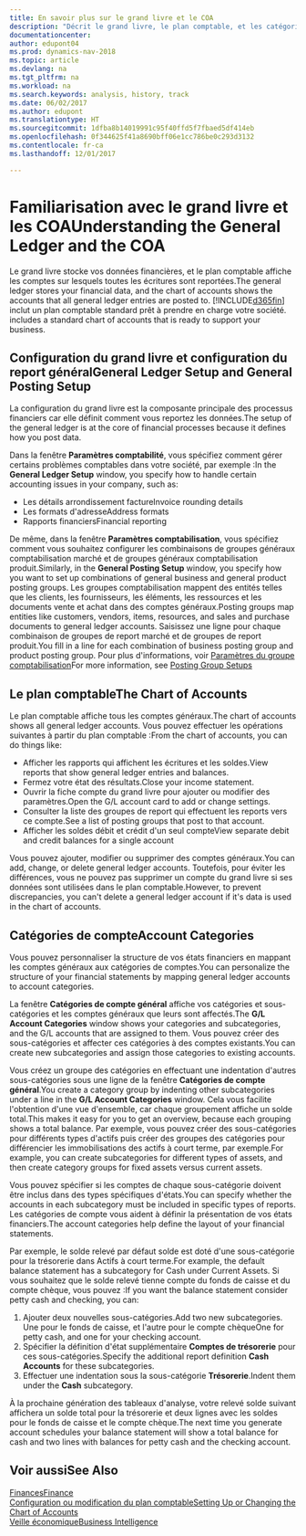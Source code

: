 ```yaml
---
title: En savoir plus sur le grand livre et le COA
description: "Décrit le grand livre, le plan comptable, et les catégories de compte."
documentationcenter: 
author: edupont04
ms.prod: dynamics-nav-2018
ms.topic: article
ms.devlang: na
ms.tgt_pltfrm: na
ms.workload: na
ms.search.keywords: analysis, history, track
ms.date: 06/02/2017
ms.author: edupont
ms.translationtype: HT
ms.sourcegitcommit: 1dfba8b14019991c95f40ffd5f7fbaed5df414eb
ms.openlocfilehash: 0f344625f41a8690bff06e1cc786be0c293d3132
ms.contentlocale: fr-ca
ms.lasthandoff: 12/01/2017

---
```

# <a name="understanding-the-general-ledger-and-the-coa"></a><span data-ttu-id="0fe33-103">Familiarisation avec le grand livre et les COA</span><span class="sxs-lookup"><span data-stu-id="0fe33-103">Understanding the General Ledger and the COA</span></span>
<span data-ttu-id="0fe33-104">Le grand livre stocke vos données financières, et le plan comptable affiche les comptes sur lesquels toutes les écritures sont reportées.</span><span class="sxs-lookup"><span data-stu-id="0fe33-104">The general ledger stores your financial data, and the chart of accounts shows the accounts that all general ledger entries are posted to.</span></span> [!INCLUDE[d365fin](includes/d365fin_md.md)]<span data-ttu-id="0fe33-105"> inclut un plan comptable standard prêt à prendre en charge votre société.</span><span class="sxs-lookup"><span data-stu-id="0fe33-105"> includes a standard chart of accounts that is ready to support your business.</span></span>

## <a name="general-ledger-setup-and-general-posting-setup"></a><span data-ttu-id="0fe33-106">Configuration du grand livre et configuration du report général</span><span class="sxs-lookup"><span data-stu-id="0fe33-106">General Ledger Setup and General Posting Setup</span></span>
<span data-ttu-id="0fe33-107">La configuration du grand livre est la composante principale des processus financiers car elle définit comment vous reportez les données.</span><span class="sxs-lookup"><span data-stu-id="0fe33-107">The setup of the general ledger is at the core of financial processes because it defines how you post data.</span></span>  

<span data-ttu-id="0fe33-108">Dans la fenêtre **Paramètres comptabilité**, vous spécifiez comment gérer certains problèmes comptables dans votre société, par exemple :</span><span class="sxs-lookup"><span data-stu-id="0fe33-108">In the **General Ledger Setup** window, you specify how to handle certain accounting issues in your company, such as:</span></span>  

* <span data-ttu-id="0fe33-109">Les détails arrondissement facture</span><span class="sxs-lookup"><span data-stu-id="0fe33-109">Invoice rounding details</span></span>  
* <span data-ttu-id="0fe33-110">Les formats d'adresse</span><span class="sxs-lookup"><span data-stu-id="0fe33-110">Address formats</span></span>  
* <span data-ttu-id="0fe33-111">Rapports financiers</span><span class="sxs-lookup"><span data-stu-id="0fe33-111">Financial reporting</span></span>  

<span data-ttu-id="0fe33-112">De même, dans la fenêtre **Paramètres comptabilisation**, vous spécifiez comment vous souhaitez configurer les combinaisons de groupes généraux comptabilisation marché et de groupes généraux comptabilisation produit.</span><span class="sxs-lookup"><span data-stu-id="0fe33-112">Similarly, in the **General Posting Setup** window, you specify how you want to set up combinations of general business and general product posting groups.</span></span> <span data-ttu-id="0fe33-113">Les groupes comptabilisation mappent des entités telles que les clients, les fournisseurs, les éléments, les ressources et les documents vente et achat dans des comptes généraux.</span><span class="sxs-lookup"><span data-stu-id="0fe33-113">Posting groups map entities like customers, vendors, items, resources, and sales and purchase documents to general ledger accounts.</span></span> <span data-ttu-id="0fe33-114">Saisissez une ligne pour chaque combinaison de groupes de report marché et de groupes de report produit.</span><span class="sxs-lookup"><span data-stu-id="0fe33-114">You fill in a line for each combination of business posting group and product posting group.</span></span> <span data-ttu-id="0fe33-115">Pour plus d'informations, voir [Paramètres du groupe comptabilisation](finance-posting-groups.md)</span><span class="sxs-lookup"><span data-stu-id="0fe33-115">For more information, see [Posting Group Setups](finance-posting-groups.md)</span></span>  

## <a name="the-chart-of-accounts"></a><span data-ttu-id="0fe33-116">Le plan comptable</span><span class="sxs-lookup"><span data-stu-id="0fe33-116">The Chart of Accounts</span></span>
<span data-ttu-id="0fe33-117">Le plan comptable affiche tous les comptes généraux.</span><span class="sxs-lookup"><span data-stu-id="0fe33-117">The chart of accounts shows all general ledger accounts.</span></span> <span data-ttu-id="0fe33-118">Vous pouvez effectuer les opérations suivantes à partir du plan comptable :</span><span class="sxs-lookup"><span data-stu-id="0fe33-118">From the chart of accounts, you can do things like:</span></span>  

* <span data-ttu-id="0fe33-119">Afficher les rapports qui affichent les écritures et les soldes.</span><span class="sxs-lookup"><span data-stu-id="0fe33-119">View reports that show general ledger entries and balances.</span></span>  
* <span data-ttu-id="0fe33-120">Fermez votre état des résultats.</span><span class="sxs-lookup"><span data-stu-id="0fe33-120">Close your income statement.</span></span>  
* <span data-ttu-id="0fe33-121">Ouvrir la fiche compte du grand livre pour ajouter ou modifier des paramètres.</span><span class="sxs-lookup"><span data-stu-id="0fe33-121">Open the G/L account card to add or change settings.</span></span>  
* <span data-ttu-id="0fe33-122">Consulter la liste des groupes de report qui effectuent les reports vers ce compte.</span><span class="sxs-lookup"><span data-stu-id="0fe33-122">See a list of posting groups that post to that account.</span></span>
* <span data-ttu-id="0fe33-123">Afficher les soldes débit et crédit d'un seul compte</span><span class="sxs-lookup"><span data-stu-id="0fe33-123">View separate debit and credit balances for a single account</span></span>  

<span data-ttu-id="0fe33-124">Vous pouvez ajouter, modifier ou supprimer des comptes généraux.</span><span class="sxs-lookup"><span data-stu-id="0fe33-124">You can add, change, or delete general ledger accounts.</span></span> <span data-ttu-id="0fe33-125">Toutefois, pour éviter les différences, vous ne pouvez pas supprimer un compte du grand livre si ses données sont utilisées dans le plan comptable.</span><span class="sxs-lookup"><span data-stu-id="0fe33-125">However, to prevent discrepancies, you can't delete a general ledger account if it's data is used in the chart of accounts.</span></span>  

## <a name="account-categories"></a><span data-ttu-id="0fe33-126">Catégories de compte</span><span class="sxs-lookup"><span data-stu-id="0fe33-126">Account Categories</span></span>
<span data-ttu-id="0fe33-127">Vous pouvez personnaliser la structure de vos états financiers en mappant les comptes généraux aux catégories de comptes.</span><span class="sxs-lookup"><span data-stu-id="0fe33-127">You can personalize the structure of your financial statements by mapping general ledger accounts to account categories.</span></span>  

<span data-ttu-id="0fe33-128">La fenêtre **Catégories de compte général** affiche vos catégories et sous-catégories et les comptes généraux que leurs sont affectés.</span><span class="sxs-lookup"><span data-stu-id="0fe33-128">The **G/L Account Categories** window shows your categories and subcategories, and the G/L accounts that are assigned to them.</span></span> <span data-ttu-id="0fe33-129">Vous pouvez créer des sous-catégories et affecter ces catégories à des comptes existants.</span><span class="sxs-lookup"><span data-stu-id="0fe33-129">You can create new subcategories and assign those categories to existing accounts.</span></span>  

<span data-ttu-id="0fe33-130">Vous créez un groupe des catégories en effectuant une indentation d'autres sous-catégories sous une ligne de la fenêtre **Catégories de compte général**.</span><span class="sxs-lookup"><span data-stu-id="0fe33-130">You create a category group by indenting other subcategories under a line in the **G/L Account Categories** window.</span></span> <span data-ttu-id="0fe33-131">Cela vous facilite l'obtention d'une vue d'ensemble, car chaque groupement affiche un solde total.</span><span class="sxs-lookup"><span data-stu-id="0fe33-131">This makes it easy for you to get an overview, because each grouping shows a total balance.</span></span> <span data-ttu-id="0fe33-132">Par exemple, vous pouvez créer des sous-catégories pour différents types d'actifs puis créer des groupes des catégories pour différencier les immobilisations des actifs à court terme, par exemple.</span><span class="sxs-lookup"><span data-stu-id="0fe33-132">For example, you can create subcategories for different types of assets, and then create category groups for fixed assets versus current assets.</span></span>  

<span data-ttu-id="0fe33-133">Vous pouvez spécifier si les comptes de chaque sous-catégorie doivent être inclus dans des types spécifiques d'états.</span><span class="sxs-lookup"><span data-stu-id="0fe33-133">You can specify whether the accounts in each subcategory must be included in specific types of reports.</span></span> <span data-ttu-id="0fe33-134">Les catégories de compte vous aident à définir la présentation de vos états financiers.</span><span class="sxs-lookup"><span data-stu-id="0fe33-134">The account categories help define the layout of your financial statements.</span></span>  

<span data-ttu-id="0fe33-135">Par exemple, le solde relevé par défaut solde est doté d'une sous-catégorie pour la trésorerie dans Actifs à court terme.</span><span class="sxs-lookup"><span data-stu-id="0fe33-135">For example, the default balance statement has a subcategory for Cash under Current Assets.</span></span> <span data-ttu-id="0fe33-136">Si vous souhaitez que le solde relevé tienne compte du fonds de caisse et du compte chèque, vous pouvez :</span><span class="sxs-lookup"><span data-stu-id="0fe33-136">If you want the balance statement consider petty cash and checking, you can:</span></span>  

1. <span data-ttu-id="0fe33-137">Ajouter deux nouvelles sous-catégories.</span><span class="sxs-lookup"><span data-stu-id="0fe33-137">Add two new subcategories.</span></span> <span data-ttu-id="0fe33-138">Une pour le fonds de caisse, et l'autre pour le compte chèque</span><span class="sxs-lookup"><span data-stu-id="0fe33-138">One for petty cash, and one for your checking account.</span></span>  
2. <span data-ttu-id="0fe33-139">Spécifier la définition d'état supplémentaire **Comptes de trésorerie** pour ces sous-catégories.</span><span class="sxs-lookup"><span data-stu-id="0fe33-139">Specify the additional report definition **Cash Accounts** for these subcategories.</span></span>  
3. <span data-ttu-id="0fe33-140">Effectuer une indentation sous la sous-catégorie **Trésorerie**.</span><span class="sxs-lookup"><span data-stu-id="0fe33-140">Indent them under the **Cash** subcategory.</span></span>  

<span data-ttu-id="0fe33-141">À la prochaine génération des tableaux d'analyse, votre relevé solde suivant affichera un solde total pour la trésorerie et deux lignes avec les soldes pour le fonds de caisse et le compte chèque.</span><span class="sxs-lookup"><span data-stu-id="0fe33-141">The next time you generate account schedules your balance statement will show a total balance for cash and two lines with balances for petty cash and the checking account.</span></span>  

## <a name="see-also"></a><span data-ttu-id="0fe33-142">Voir aussi</span><span class="sxs-lookup"><span data-stu-id="0fe33-142">See Also</span></span>
[<span data-ttu-id="0fe33-143">Finances</span><span class="sxs-lookup"><span data-stu-id="0fe33-143">Finance</span></span>](finance.md)  
[<span data-ttu-id="0fe33-144">Configuration ou modification du plan comptable</span><span class="sxs-lookup"><span data-stu-id="0fe33-144">Setting Up or Changing the Chart of Accounts</span></span>](finance-setup-chart-accounts.md)  
[<span data-ttu-id="0fe33-145">Veille économique</span><span class="sxs-lookup"><span data-stu-id="0fe33-145">Business Intelligence</span></span>](bi.md)  

